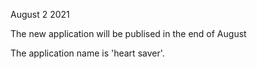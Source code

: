 August 2 2021

The new application will be publised in the end of August

The application name is 'heart saver'.
